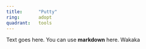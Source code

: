 ```yaml
---
title:      "Putty"
ring:       adopt
quadrant:   tools
---
```


Text goes here. You can use **markdown** here. Wakaka